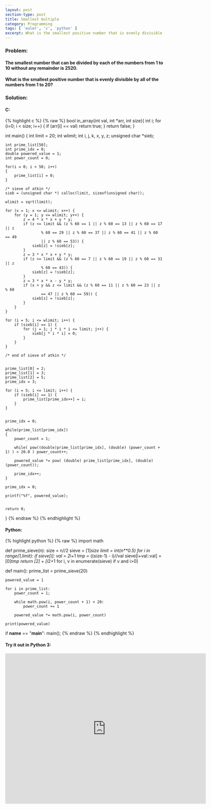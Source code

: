 ```yaml
---
layout: post
section-type: post
title: Smallest multiple
category: Programming
tags: [ 'euler', 'c', 'python' ]
excerpt: What is the smallest positive number that is evenly divisible by all of the numbers from 1 to 20?
---
```


### Problem:

#### The smallest number that can be divided by each of the numbers from 1 to 10 without any remainder is 2520.

#### What is the smallest positive number that is evenly divisible by all of the numbers from 1 to 20?


### Solution: 

#### C: 

{% highlight c %}
{% raw %}
bool in_array(int val, int *arr, int size){
    int i;
    for (i=0; i < size; i++) {
        if (arr[i] == val)
            return true;
    }
    return false;
}
 
int main() {
    int limit = 20;
    int wlimit;
    int i, j, k, x, y, z;
    unsigned char *sieb;

    int prime_list[50];
    int prime_idx = 0;
    double powered_value = 1;
    int power_count = 0;

    for(i = 0; i < 50; i++)
    {
        prime_list[i] = 0;
    }
  
    /* sieve of atkin */
    sieb = (unsigned char *) calloc(limit, sizeof(unsigned char));
 
    wlimit = sqrt(limit);
 
    for (x = 1; x <= wlimit; x++) {
        for (y = 1; y <= wlimit; y++) {
            z = 4 * x * x + y * y;
            if (z <= limit && (z % 60 == 1 || z % 60 == 13 || z % 60 == 17 || z
                    % 60 == 29 || z % 60 == 37 || z % 60 == 41 || z % 60 == 49
                    || z % 60 == 53)) {
                sieb[z] = !sieb[z];
            }
            z = 3 * x * x + y * y;
            if (z <= limit && (z % 60 == 7 || z % 60 == 19 || z % 60 == 31 || z
                    % 60 == 43)) {
                sieb[z] = !sieb[z];
            }
            z = 3 * x * x - y * y;
            if (x > y && z <= limit && (z % 60 == 11 || z % 60 == 23 || z % 60
                    == 47 || z % 60 == 59)) {
                sieb[z] = !sieb[z];
            }
        }
    }
 
    for (i = 5; i <= wlimit; i++) {
        if (sieb[i] == 1) {
            for (j = 1; j * i * i <= limit; j++) {
                sieb[j * i * i] = 0;
            }
        }
    }
 
    /* end of sieve of atkin */


    prime_list[0] = 2;
    prime_list[1] = 3;
    prime_list[2] = 5;
    prime_idx = 3;

    for (i = 5; i <= limit; i++) {
        if (sieb[i] == 1) {
            prime_list[prime_idx++] = i;
        }
    }


    prime_idx = 0;

    while(prime_list[prime_idx])
    {
        power_count = 1;
        
        while( pow((double)prime_list[prime_idx], (double) (power_count + 1) ) < 20.0 ) power_count++;

        powered_value *= pow( (double) prime_list[prime_idx], (double) (power_count));

        prime_idx++;
    }

    prime_idx = 0;
    
    printf("%f", powered_value);


    return 0;
}
{% endraw %}
{% endhighlight %} 

#### Python:

{% highlight python %}
{% raw %}
import math

def prime_sieve(n):
    size = n//2
    sieve = [1]*size
    limit = int(n**0.5)
    for i in range(1,limit):
        if sieve[i]:
            val = 2*i+1
            tmp = ((size-1) - i)//val 
            sieve[i+val::val] = [0]*tmp
    return [2] + [i*2+1 for i, v in enumerate(sieve) if v and i>0]
    

def main():
    prime_list = prime_sieve(20)    
    
    powered_value = 1
    
    for i in prime_list:
        power_count = 1;
        
        while math.pow(i, power_count + 1) < 20:
            power_count += 1
        
        powered_value *= math.pow(i, power_count)

    print(powered_value)
    
if __name__ == "__main__":
    main();
{% endraw %}
{% endhighlight %}

#### Try it out in Python 3:
<iframe style="width: 640; height: 480; border: none;" name="embedded_python_anywhere" src="https://www.pythonanywhere.com/embedded3/"></iframe>